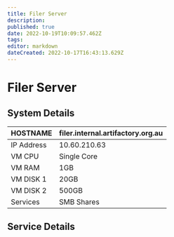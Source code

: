 ```yaml
---
title: Filer Server
description: 
published: true
date: 2022-10-19T10:09:57.462Z
tags: 
editor: markdown
dateCreated: 2022-10-17T16:43:13.629Z
---
```


# Filer Server

## System Details

| HOSTNAME   | filer.internal.artifactory.org.au |
|------------|-----------------------------------|
| IP Address | 10.60.210.63                      |
| VM CPU     | Single Core                       |
| VM RAM     | 1GB                               |
| VM DISK 1  | 20GB                              |
| VM DISK 2  | 500GB                             |
| Services   | SMB Shares                        |

## Service Details
